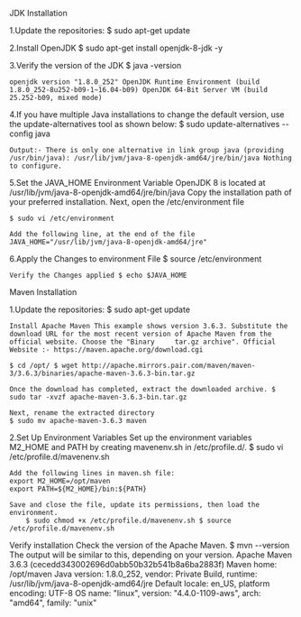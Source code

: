 JDK Installation

1.Update the repositories: $ sudo apt-get update

2.Install OpenJDK $ sudo apt-get install openjdk-8-jdk -y

3.Verify the version of the JDK $ java -version

    openjdk version "1.8.0_252" OpenJDK Runtime Environment (build 1.8.0_252-8u252-b09-1~16.04-b09) OpenJDK 64-Bit Server VM (build 25.252-b09, mixed mode)

4.If you have multiple Java installations to change the default version, use the update-alternatives tool as shown below: $ sudo update-alternatives --config java

    Output:- There is only one alternative in link group java (providing /usr/bin/java): /usr/lib/jvm/java-8-openjdk-amd64/jre/bin/java Nothing to configure.

5.Set the JAVA_HOME Environment Variable OpenJDK 8 is located at /usr/lib/jvm/java-8-openjdk-amd64/jre/bin/java Copy the installation path of your preferred installation. Next, open the /etc/environment file

    $ sudo vi /etc/environment

    Add the following line, at the end of the file JAVA_HOME="/usr/lib/jvm/java-8-openjdk-amd64/jre"

6.Apply the Changes to environment File $ source /etc/environment

    Verify the Changes applied $ echo $JAVA_HOME
    
    
Maven Installation

1.Update the repositories: $ sudo apt-get update

    Install Apache Maven This example shows version 3.6.3. Substitute the download URL for the most recent version of Apache Maven from the official website. Choose the "Binary     tar.gz archive". Official Website :- https://maven.apache.org/download.cgi

    $ cd /opt/ $ wget http://apache.mirrors.pair.com/maven/maven-3/3.6.3/binaries/apache-maven-3.6.3-bin.tar.gz

    Once the download has completed, extract the downloaded archive. $ sudo tar -xvzf apache-maven-3.6.3-bin.tar.gz

    Next, rename the extracted directory 
    $ sudo mv apache-maven-3.6.3 maven

2.Set Up Environment Variables
    Set up the environment variables M2_HOME and PATH by creating mavenenv.sh in /etc/profile.d/. 
        $ sudo vi /etc/profile.d/mavenenv.sh
    
    Add the following lines in maven.sh file: 
    export M2_HOME=/opt/maven 
    export PATH=${M2_HOME}/bin:${PATH}

    Save and close the file, update its permissions, then load the environment. 
        $ sudo chmod +x /etc/profile.d/mavenenv.sh $ source /etc/profile.d/mavenenv.sh

Verify installation Check the version of the Apache Maven. 
      $ mvn --version
      The output will be similar to this, depending on your version. 
      Apache Maven 3.6.3 (cecedd343002696d0abb50b32b541b8a6ba2883f) 
      Maven home: /opt/maven 
      Java version:         1.8.0_252, vendor: Private Build, runtime: /usr/lib/jvm/java-8-openjdk-amd64/jre Default locale: en_US, platform encoding: UTF-8 OS name: "linux",          version: "4.4.0-1109-aws", arch: "amd64", family: "unix"
